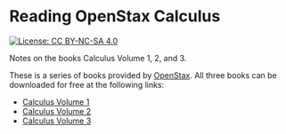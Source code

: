 # Reading OpenStax Calculus

[![License: CC BY-NC-SA 4.0](https://img.shields.io/badge/License-CC_BY--NC--SA_4.0-lightgrey.svg)](https://creativecommons.org/licenses/by-nc-sa/4.0/)

Notes on the books Calculus Volume 1, 2, and 3.

These is a series of books provided by [OpenStax](https://openstax.org/). All three books can be downloaded for free at the following links:

- [Calculus Volume 1](https://openstax.org/details/books/calculus-volume-1)
- [Calculus Volume 2](https://openstax.org/details/books/calculus-volume-2)
- [Calculus Volume 3](https://openstax.org/details/books/calculus-volume-3)
